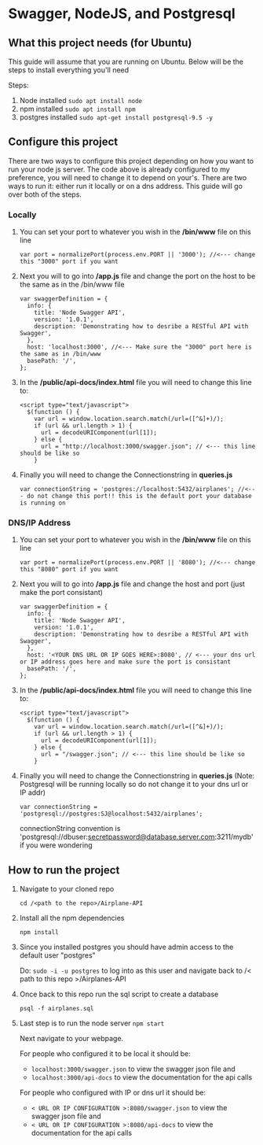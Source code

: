 # Swagger, NodeJS, and Postgresql

## What this project needs (for Ubuntu)

This guide will assume that you are running on Ubuntu. Below will be the steps to install everything you'll need  

Steps:
  1. Node installed
    ```
    sudo apt install node
    ```
  2. npm installed
    ```
    sudo apt install npm
    ```
  3. postgres installed
    ```
    sudo apt-get install postgresql-9.5 -y
    ```
    
## Configure this project

There are two ways to configure this project depending on how you want to run your node js server. The code above is already configured to my preference, you will need to change it to depend on your's. There are two ways to run it: either run it locally or on a dns address. This guide will go over both of the steps.

### Locally 
1. You can set your port to whatever you wish in the **/bin/www** file on this line
    
    ```
    var port = normalizePort(process.env.PORT || '3000'); //<--- change this "3000" port if you want 
    ```
    
2. Next you will to go into **/app.js** file and change the port on the host to be the same as in the /bin/www file 

    ```
    var swaggerDefinition = {
      info: {
        title: 'Node Swagger API',
        version: '1.0.1',
        description: 'Demonstrating how to desribe a RESTful API with Swagger',
      },
      host: 'localhost:3000', //<--- Make sure the "3000" port here is the same as in /bin/www
      basePath: '/',
    };
    ```

3. In the **/public/api-docs/index.html** file you will need to change this line to:
    ```
    <script type="text/javascript">
      $(function () {
        var url = window.location.search.match(/url=([^&]+)/);
        if (url && url.length > 1) {
          url = decodeURIComponent(url[1]);
        } else {
          url = "http://localhost:3000/swagger.json"; // <--- this line should be like so 
        }
    ```

4. Finally you will need to change the Connectionstring in **queries.js**
    
    ```
    var connectionString = 'postgres://localhost:5432/airplanes'; //<--- do not change this port!! this is the default port your database is running on
    ```
    
### DNS/IP Address
1. You can set your port to whatever you wish in the **/bin/www** file on this line
    
    ```
    var port = normalizePort(process.env.PORT || '8080'); //<--- change this "8080" port if you want 
    ```

2. Next you will to go into **/app.js** file and change the host and port (just make the port consistant)

    ```
    var swaggerDefinition = {
      info: {
        title: 'Node Swagger API',
        version: '1.0.1',
        description: 'Demonstrating how to desribe a RESTful API with Swagger',
      },
      host: '<YOUR DNS URL OR IP GOES HERE>:8080', // <--- your dns url or IP address goes here and make sure the port is consistant
      basePath: '/',
    };
    ```
    
3. In the **/public/api-docs/index.html** file you will need to change this line to:
    ```
    <script type="text/javascript">
      $(function () {
        var url = window.location.search.match(/url=([^&]+)/);
        if (url && url.length > 1) {
          url = decodeURIComponent(url[1]);
        } else {
          url = "/swagger.json"; // <--- this line should be like so 
        }
    ```    
    
4. Finally you will need to change the Connectionstring in **queries.js** (Note: Postgresql will be running locally so do not change it to your dns url or IP addr)

    ```
    var connectionString = 'postgresql://postgres:SJ@localhost:5432/airplanes';
    ```
    connectionString convention is 'postgresql://dbuser:secretpassword@database.server.com:3211/mydb' if you were wondering

## How to run the project

1. Navigate to your cloned repo 
    
    ```
    cd /<path to the repo>/Airplane-API
    ```

2. Install all the npm dependencies

    ```
    npm install
    ```

3. Since you installed postgres you should have admin access to the default user "postgres"

   Do: ``` sudo -i -u postgres ``` to log into as this user and navigate back to /< path to this repo >/Airplanes-API
   
4. Once back to this repo run the sql script to create a database

    ```
    psql -f airplanes.sql
    ```
    
5. Last step is to run the node server
   ```npm start ```
   
   Next navigate to your webpage.
   
   For people who configured it to be local it should be:
     - ``` localhost:3000/swagger.json ``` to view the swagger json file and
     - ``` localhost:3000/api-docs ``` to view the documentation for the api calls
     
   For people who configured with IP or dns url it should be:
     - ``` < URL OR IP CONFIGURATION >:8080/swagger.json ``` to view the swagger json file and
     - ``` < URL OR IP CONFIGURATION >:8080/api-docs ``` to view the documentation for the api calls
     
     
   
    
    
   
   
